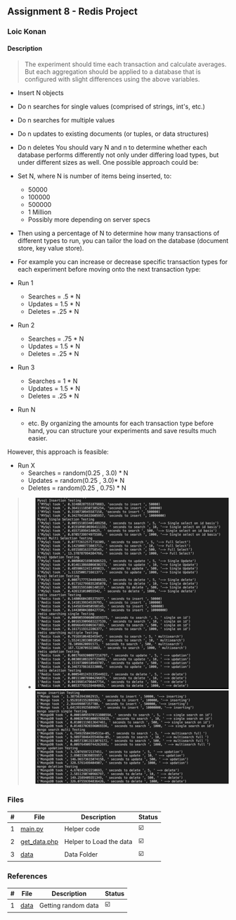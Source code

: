 ## Assignment 8 - Redis Project

### Loic Konan

#### Description

> The experiment should time each transaction and calculate averages.
> But each aggregation should be applied to a database that is configured with slight differences using the above variables.

- Insert N objects
- Do n searches for single values (comprised of strings, int's, etc.)
- Do n searches for multiple values
- Do n updates to existing documents (or tuples, or data structures)
- Do n deletes
You should vary N and n to determine whether each database performs differently not only under differing load types, but under different sizes as well. One possible approach could be:

- Set N, where N is number of items being inserted, to:
  - 50000
  - 100000
  - 500000
  - 1 Million
  - Possibly more depending on server specs
  
- Then using a percentage of N to determine how many transactions of different types to run, you can tailor the load on the database (document store, key value store).
- For example you can increase or decrease specific transaction types for each experiment before moving onto the next transaction type:

- Run 1
  - Searches = .5 * N
  - Updates = 1.5 * N
  - Deletes = .25 * N
- Run 2
  - Searches = .75 * N
  - Updates = 1.5 * N
  - Deletes = .25 * N
- Run 3
  - Searches = 1 * N
  - Updates = 1.5 * N
  - Deletes = .25 * N
- Run N
  - etc.
By organizing the amounts for each transaction type before hand, you can structure your experiments and save results much easier.

However, this approach is feasible:

- Run X
  - Searches = random(0.25 , 3.0) * N
  - Updates = random(0.25 , 3.0)* N
  - Deletes = random(0.25 , 0.75) * N

> - <img src="sqlRedis.png"> <img src="mongo.png">
>
>
>
>
### Files

|   #   | File                         | Description             | Status                  |
| :---: | ---------------------------- | ----------------------- | ----------------------- |
|   1   | [main.py](main.py)           | Helper code             | :ballot_box_with_check: |
|   2   | [get_data.php](get_data.php) | Helper to Load the data | :ballot_box_with_check: |
|   3   | [data](data)                 | Data Folder             | :ballot_box_with_check: |

### References

|   #   | File         | Description         | Status                  |
| :---: | ------------ | ------------------- | ----------------------- |
|   1   | [data](data) | Getting random data | :ballot_box_with_check: |
